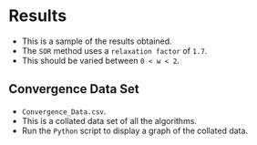 # Results
* This is a sample of the results obtained.
* The `SOR` method uses a `relaxation factor` of `1.7`.
* This should be varied between `0 < w < 2`.

## Convergence Data Set
* `Convergence_Data.csv`.
* This is a collated data set of all the algorithms.
* Run the `Python` script to display a graph of the collated data.
